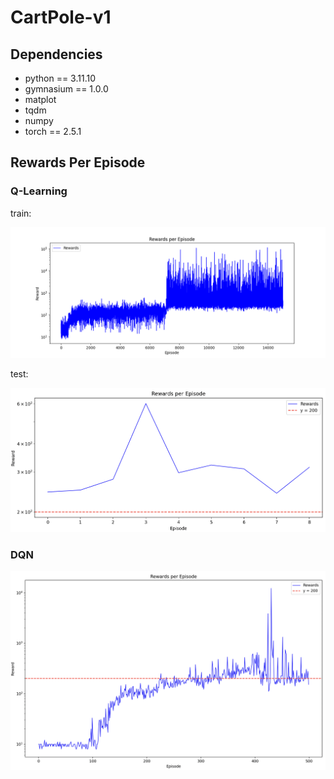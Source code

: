 # CartPole-v1

## Dependencies

- python == 3.11.10
- gymnasium == 1.0.0
- matplot
- tqdm
- numpy
- torch == 2.5.1

## Rewards Per Episode

### Q-Learning

train:

![Q-Learning-TRAIN](https://github.com/ShitaoTang/CartPole/blob/main/images/RPE_TRAIN_QLearning.png)

test:

![Q-Learning-TEST](https://github.com/ShitaoTang/CartPole/blob/main/images/RPE_TEST_QLearning.png)

### DQN

![DQN](https://github.com/ShitaoTang/CartPole/blob/main/images/RPE_DQN.png)


